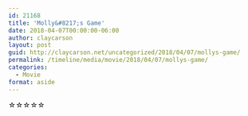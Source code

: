 ```yaml
---
id: 21168
title: 'Molly&#8217;s Game'
date: 2018-04-07T00:00:00-06:00
author: claycarson
layout: post
guid: http://claycarson.net/uncategorized/2018/04/07/mollys-game/
permalink: /timeline/media/movie/2018/04/07/mollys-game/
categories:
  - Movie
format: aside
---
```

<div class="media-details"></div>

<div class="media-creator"></div>

<div class="media-rating">☆☆☆☆☆</div>
